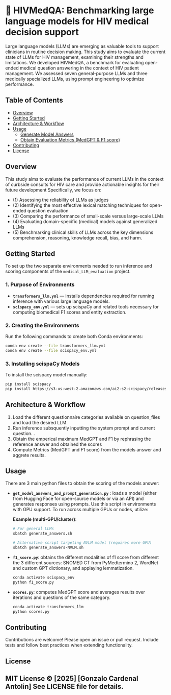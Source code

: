 # 🏥 HIVMedQA: Benchmarking large language models for HIV medical decision support

Large language models (LLMs) are emerging as valuable tools to support clinicians in routine decision making. This study aims to evaluate the current state of LLMs for HIV management, examining their strengths and limitations. We developed HIVMedQA, a benchmark for evaluating open-ended medical question answering in the context of HIV patient management. We assessed seven general-purpose LLMs and three medically specialized LLMs, using prompt engineering to optimize performance.

## Table of Contents
- [Overview](#overview)
- [Getting Started](#getting-started)
- [Architecture & Workflow](#architecture--workflow)
- [Usage](#usage)
  - [Generate Model Answers](#get-model-answers)
  - [Obtain Evaluation Metrics (MedGPT & F1 score)](#obtain-metrics)
- [Contributing](#contributing)
- [License](#license)

## Overview

This study aims to evaluate the performance of current LLMs in the context of curbside consults for HIV care and provide actionable insights for their future development Specifically, we focus on:
- (1) Assessing the reliability of LLMs as judges 
- (2) Identifying the most effective lexical matching techniques for open-ended question evaluation
- (3) Comparing the performance of small-scale versus large-scale LLMs
- (4) Evaluating domain-specific (medical) models against generalized LLMs
- (5) Benchmarking clinical skills of LLMs across the key dimensions comprehension, reasoning, knowledge recall, bias, and harm.

## Getting Started

To set up the two separate environments needed to run inference and scoring components of the `medical_LLM_evaluation` project.

### 1. Purpose of Environments

- **`transformers_llm.yml`** — installs dependencies required for running inference with various large language models.
- **`scispacy_env.yml`** — sets up scispaCy and related tools necessary for computing biomedical F1 scores and entity extraction.

### 2. Creating the Environments

Run the following commands to create both Conda environments:

```bash
conda env create --file transformers_llm.yml
conda env create --file scispacy_env.yml
```

### 3. Installing scispaCy Models 
To install the scispacy model manually:
```bash
pip install scispacy
pip install https://s3-us-west-2.amazonaws.com/ai2-s2-scispacy/releases/v0.5.4/en_core_sci_sm-0.5.4.tar.gz
```

## Architecture & Workflow
1.	Load the different questionnaire categories available on question_files and load the desired LLM.
2.	Run inference subsquently inputting the system prompt and current question. .
3.	Obtain the emperical maximum MedGPT and F1 by rephrasing the reference answer and obtained the scores
4.	Compute Metrics (MedGPT and F1 score) from the models answer and aggrete results.

## Usage

There are 3 main python files to obtain the scoring of the models answer:
- **`get_model_answers_and_prompt_generation.py`** : loads a model (either from Hugging Face for open-source models or via an API) and generates responses using prompts.
Use this script in environments with GPU support. To run across multiple GPUs or nodes, utilize:
  
  **Example (multi-GPU/cluster)**:
  ```bash
  # For general LLMs
  sbatch generate_answers.sh
  
  # Alternative script targeting NVLM model (requires more GPU)
  sbatch generate_answers-NVLM.sh
  
- **`f1_score.py`**: obtains the different modalities of f1 score from different the 3 different sources: SNOMED CT from PyMedtermino 2, WordNet and custom GPT dictionary, and applaying lemmatization.
  ```bash
  conda activate scispacy_env
  python f1_score.py
  ```
  
- **`scores.py`**: computes MedGPT score and averages results over iterations and questions of the same category.
  ```bash
  conda activate transformers_llm
  python scores.py
  ```
   

## Contributing 
Contributions are welcome!
Please open an issue or pull request. Include tests and follow best practices when extending functionality.

## License 
MIT License © [2025] [Gonzalo Cardenal Antolin]
See LICENSE file for details.
---
